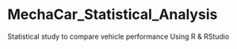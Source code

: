 # MechaCar_Statistical_Analysis
 Statistical study to compare vehicle performance Using R & RStudio
